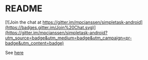 README
======

[![Join the chat at https://gitter.im/mpcjanssen/simpletask-android](https://badges.gitter.im/Join%20Chat.svg)](https://gitter.im/mpcjanssen/simpletask-android?utm_source=badge&utm_medium=badge&utm_campaign=pr-badge&utm_content=badge)

See [here](./src/main/assets/index.md)
